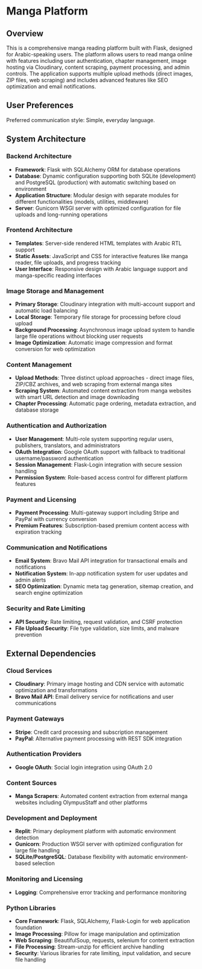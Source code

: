 # Manga Platform

## Overview

This is a comprehensive manga reading platform built with Flask, designed for Arabic-speaking users. The platform allows users to read manga online with features including user authentication, chapter management, image hosting via Cloudinary, content scraping, payment processing, and admin controls. The application supports multiple upload methods (direct images, ZIP files, web scraping) and includes advanced features like SEO optimization and email notifications.

## User Preferences

Preferred communication style: Simple, everyday language.

## System Architecture

### Backend Architecture
- **Framework**: Flask with SQLAlchemy ORM for database operations
- **Database**: Dynamic configuration supporting both SQLite (development) and PostgreSQL (production) with automatic switching based on environment
- **Application Structure**: Modular design with separate modules for different functionalities (models, utilities, middleware)
- **Server**: Gunicorn WSGI server with optimized configuration for file uploads and long-running operations

### Frontend Architecture  
- **Templates**: Server-side rendered HTML templates with Arabic RTL support
- **Static Assets**: JavaScript and CSS for interactive features like manga reader, file uploads, and progress tracking
- **User Interface**: Responsive design with Arabic language support and manga-specific reading interfaces

### Image Storage and Management
- **Primary Storage**: Cloudinary integration with multi-account support and automatic load balancing
- **Local Storage**: Temporary file storage for processing before cloud upload
- **Background Processing**: Asynchronous image upload system to handle large file operations without blocking user requests
- **Image Optimization**: Automatic image compression and format conversion for web optimization

### Content Management
- **Upload Methods**: Three distinct upload approaches - direct image files, ZIP/CBZ archives, and web scraping from external manga sites
- **Scraping System**: Automated content extraction from manga websites with smart URL detection and image downloading
- **Chapter Processing**: Automatic page ordering, metadata extraction, and database storage

### Authentication and Authorization
- **User Management**: Multi-role system supporting regular users, publishers, translators, and administrators
- **OAuth Integration**: Google OAuth support with fallback to traditional username/password authentication
- **Session Management**: Flask-Login integration with secure session handling
- **Permission System**: Role-based access control for different platform features

### Payment and Licensing
- **Payment Processing**: Multi-gateway support including Stripe and PayPal with currency conversion
- **Premium Features**: Subscription-based premium content access with expiration tracking

### Communication and Notifications
- **Email System**: Bravo Mail API integration for transactional emails and notifications
- **Notification System**: In-app notification system for user updates and admin alerts
- **SEO Optimization**: Dynamic meta tag generation, sitemap creation, and search engine optimization

### Security and Rate Limiting
- **API Security**: Rate limiting, request validation, and CSRF protection
- **File Upload Security**: File type validation, size limits, and malware prevention

## External Dependencies

### Cloud Services
- **Cloudinary**: Primary image hosting and CDN service with automatic optimization and transformations
- **Bravo Mail API**: Email delivery service for notifications and user communications

### Payment Gateways
- **Stripe**: Credit card processing and subscription management
- **PayPal**: Alternative payment processing with REST SDK integration

### Authentication Providers
- **Google OAuth**: Social login integration using OAuth 2.0

### Content Sources
- **Manga Scrapers**: Automated content extraction from external manga websites including OlympusStaff and other platforms

### Development and Deployment
- **Replit**: Primary deployment platform with automatic environment detection
- **Gunicorn**: Production WSGI server with optimized configuration for large file handling
- **SQLite/PostgreSQL**: Database flexibility with automatic environment-based selection

### Monitoring and Licensing  
- **Logging**: Comprehensive error tracking and performance monitoring

### Python Libraries
- **Core Framework**: Flask, SQLAlchemy, Flask-Login for web application foundation
- **Image Processing**: Pillow for image manipulation and optimization
- **Web Scraping**: BeautifulSoup, requests, selenium for content extraction
- **File Processing**: Stream-unzip for efficient archive handling
- **Security**: Various libraries for rate limiting, input validation, and secure file handling